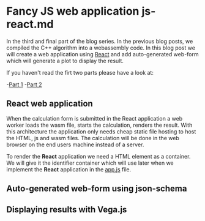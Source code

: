 #  Fancy JS web application js-react.md
<!-- react, json-schema form, vega plot -->

In the third and final part of the blog series. In the previous blog posts, we compiled the C++ algorithm into a webassembly code.
In this blog post we will create a web application using [React](https://reactjs.org/) and add auto-generated web-form which will generate a plot to display the result.

If you haven't read the firt two parts please have a look at:

-[Part 1]('')
-[Part 2]('')

## React web application

When the calculation form is submitted in the React application a web worker loads the wasm file, starts the calculation, renders the result. With this architecture the application only needs cheap static file hosting to host the HTML, js and wasm files. The calculation will be done in the web browser on the end users machine instead of a server.

To render the **React** application we need a HTML element as a container. We will give it the identifier container which will use later when we implement the **React** application in the [app.js](react/app.js) file.

## Auto-generated web-form using json-schema


## Displaying results with Vega.js
